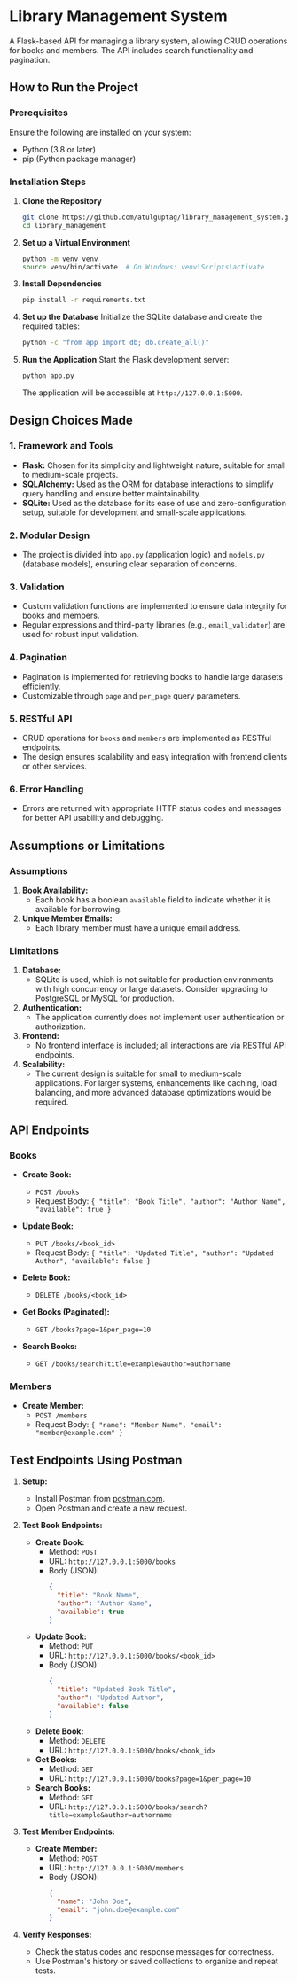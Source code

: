# Library Management System

A Flask-based API for managing a library system, allowing CRUD operations for books and members. The API includes search functionality and pagination.

## How to Run the Project

### Prerequisites

Ensure the following are installed on your system:

- Python (3.8 or later)
- pip (Python package manager)

### Installation Steps

1. **Clone the Repository**

   ```bash
   git clone https://github.com/atulguptag/library_management_system.git
   cd library_management
   ```

2. **Set up a Virtual Environment**

   ```bash
   python -m venv venv
   source venv/bin/activate  # On Windows: venv\Scripts\activate
   ```

3. **Install Dependencies**

   ```bash
   pip install -r requirements.txt
   ```

4. **Set up the Database**
   Initialize the SQLite database and create the required tables:

   ```bash
   python -c "from app import db; db.create_all()"
   ```

5. **Run the Application**
   Start the Flask development server:
   ```bash
   python app.py
   ```
   The application will be accessible at `http://127.0.0.1:5000`.


## Design Choices Made

### 1. **Framework and Tools**

- **Flask:** Chosen for its simplicity and lightweight nature, suitable for small to medium-scale projects.
- **SQLAlchemy:** Used as the ORM for database interactions to simplify query handling and ensure better maintainability.
- **SQLite:** Used as the database for its ease of use and zero-configuration setup, suitable for development and small-scale applications.

### 2. **Modular Design**

- The project is divided into `app.py` (application logic) and `models.py` (database models), ensuring clear separation of concerns.

### 3. **Validation**

- Custom validation functions are implemented to ensure data integrity for books and members.
- Regular expressions and third-party libraries (e.g., `email_validator`) are used for robust input validation.

### 4. **Pagination**

- Pagination is implemented for retrieving books to handle large datasets efficiently.
- Customizable through `page` and `per_page` query parameters.

### 5. **RESTful API**

- CRUD operations for `books` and `members` are implemented as RESTful endpoints.
- The design ensures scalability and easy integration with frontend clients or other services.

### 6. **Error Handling**

- Errors are returned with appropriate HTTP status codes and messages for better API usability and debugging.


## Assumptions or Limitations

### Assumptions

1. **Book Availability:**
   - Each book has a boolean `available` field to indicate whether it is available for borrowing.
2. **Unique Member Emails:**
   - Each library member must have a unique email address.

### Limitations

1. **Database:**
   - SQLite is used, which is not suitable for production environments with high concurrency or large datasets. Consider upgrading to PostgreSQL or MySQL for production.
2. **Authentication:**
   - The application currently does not implement user authentication or authorization.
3. **Frontend:**
   - No frontend interface is included; all interactions are via RESTful API endpoints.
4. **Scalability:**
   - The current design is suitable for small to medium-scale applications. For larger systems, enhancements like caching, load balancing, and more advanced database optimizations would be required.

## API Endpoints

### Books

- **Create Book:**

  - `POST /books`
  - Request Body: `{ "title": "Book Title", "author": "Author Name", "available": true }`

- **Update Book:**

  - `PUT /books/<book_id>`
  - Request Body: `{ "title": "Updated Title", "author": "Updated Author", "available": false }`

- **Delete Book:**

  - `DELETE /books/<book_id>`

- **Get Books (Paginated):**

  - `GET /books?page=1&per_page=10`

- **Search Books:**
  - `GET /books/search?title=example&author=authorname`

### Members

- **Create Member:**
  - `POST /members`
  - Request Body: `{ "name": "Member Name", "email": "member@example.com" }`

## Test Endpoints Using Postman

1. **Setup:**

   - Install Postman from [postman.com](https://www.postman.com/).
   - Open Postman and create a new request.

2. **Test Book Endpoints:**

   - **Create Book:**
     - Method: `POST`
     - URL: `http://127.0.0.1:5000/books`
     - Body (JSON):
       ```json
       {
         "title": "Book Name",
         "author": "Author Name",
         "available": true
       }
       ```
   - **Update Book:**
     - Method: `PUT`
     - URL: `http://127.0.0.1:5000/books/<book_id>`
     - Body (JSON):
       ```json
       {
         "title": "Updated Book Title",
         "author": "Updated Author",
         "available": false
       }
       ```
   - **Delete Book:**
     - Method: `DELETE`
     - URL: `http://127.0.0.1:5000/books/<book_id>`
   - **Get Books:**
     - Method: `GET`
     - URL: `http://127.0.0.1:5000/books?page=1&per_page=10`
   - **Search Books:**
     - Method: `GET`
     - URL: `http://127.0.0.1:5000/books/search?title=example&author=authorname`

3. **Test Member Endpoints:**

   - **Create Member:**
     - Method: `POST`
     - URL: `http://127.0.0.1:5000/members`
     - Body (JSON):
       ```json
       {
         "name": "John Doe",
         "email": "john.doe@example.com"
       }
       ```

4. **Verify Responses:**
   - Check the status codes and response messages for correctness.
   - Use Postman's history or saved collections to organize and repeat tests.
